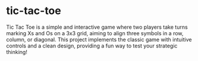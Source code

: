 # tic-tac-toe
Tic Tac Toe is a simple and interactive game where two players take turns marking Xs and Os on a 3x3 grid, aiming to align three symbols in a row, column, or diagonal. This project implements the classic game with intuitive controls and a clean design, providing a fun way to test your strategic thinking!
